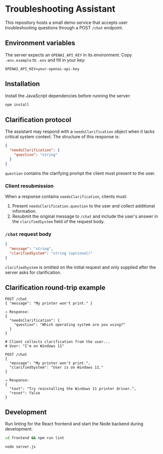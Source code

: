 # Troubleshooting Assistant

This repository hosts a small demo service that accepts user troubleshooting questions through a POST `/chat` endpoint.

## Environment variables

The server expects an `OPENAI_API_KEY` in its environment. Copy `.env.example` to `.env` and fill in your key:

```
OPENAI_API_KEY=your-openai-api-key
```

## Installation

Install the JavaScript dependencies before running the server:

```bash
npm install
```

## Clarification protocol

The assistant may respond with a `needsClarification` object when it lacks critical system context. The structure of this response is:

```json
{
  "needsClarification": {
    "question": "string"
  }
}
```

`question` contains the clarifying prompt the client must present to the user.

### Client resubmission

When a response contains `needsClarification`, clients must:

1. Present `needsClarification.question` to the user and collect additional information.
2. Resubmit the original message to `/chat` and include the user's answer in the `clarifiedSystem` field of the request body.

### `/chat` request body

```json
{
  "message": "string",
  "clarifiedSystem": "string (optional)"
}
```

`clarifiedSystem` is omitted on the initial request and only supplied after the server asks for clarification.

## Clarification round-trip example

```
POST /chat
{ "message": "My printer won't print." }

→ Response:
{ 
  "needsClarification": { 
    "question": "Which operating system are you using?" 
  } 
}

# Client collects clarification from the user...
# User: "I'm on Windows 11"

POST /chat
{
  "message": "My printer won't print.",
  "clarifiedSystem": "User is on Windows 11."
}

→ Response:
{
  "text": "Try reinstalling the Windows 11 printer driver.",
  "reset": false
}
```

## Development

Run linting for the React frontend and start the Node backend during development:

```bash
cd frontend && npm run lint
```

```bash
node server.js
```

